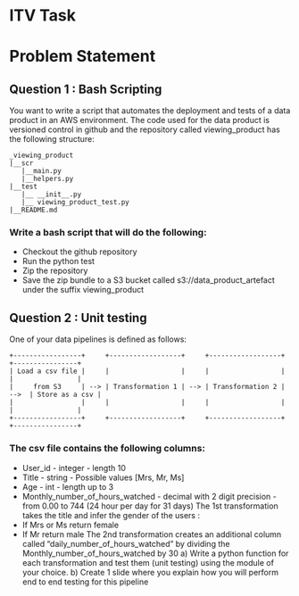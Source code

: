 # ITV Task

# Problem Statement

## Question 1 : Bash Scripting

You want to write a script that automates the deployment and tests of a data product in an
AWS environment. The code used for the data product is versioned control in github and the
repository called viewing_product has the following structure:

```
_viewing_product
|__scr
   |__main.py
   |__helpers.py
|__test
   |__ __init__.py
   |__ viewing_product_test.py
|__README.md
```

### Write a bash script that will do the following:

- Checkout the github repository
- Run the python test
- Zip the repository
- Save the zip bundle to a S3 bucket called s3://data_product_artefact under the suffix
  viewing_product

## Question 2 : Unit testing

One of your data pipelines is defined as follows:

```
+-----------------+     +------------------+     +------------------+      +----------------+
| Load a csv file |     |                  |     |                  |      |                |
|     from S3     | --> | Transformation 1 | --> | Transformation 2 | -->  | Store as a csv |
|                 |     |                  |     |                  |      |                |
+-----------------+     +------------------+     +------------------+      +----------------+
```

### The csv file contains the following columns:
 
- User_id - integer - length 10
- Title - string - Possible values [Mrs, Mr, Ms]
- Age - int - length up to 3
- Monthly_number_of_hours_watched - decimal with 2 digit precision - from 0.00 to
  744 (24 hour per day for 31 days)
  The 1st transformation takes the title and infer the gender of the users :
- If Mrs or Ms return female
- If Mr return male
  The 2nd transformation creates an additional column called
  “daily_number_of_hours_watched” by dividing the Monthly_number_of_hours_watched by
  30
  a) Write a python function for each transformation and test them (unit testing) using the
  module of your choice.
  b) Create 1 slide where you explain how you will perform end to end testing for this
  pipeline
